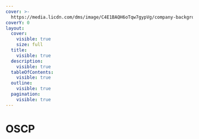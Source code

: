 ```yaml
---
cover: >-
  https://media.licdn.com/dms/image/C4E1BAQH6oTqw7gypVg/company-background_10000/0/1629671371964/redteamvip_cover?e=2147483647&v=beta&t=6vtv3KdGqaLY804kBDzdsacrO2pobHLzFenL5He2okM
coverY: 0
layout:
  cover:
    visible: true
    size: full
  title:
    visible: true
  description:
    visible: true
  tableOfContents:
    visible: true
  outline:
    visible: true
  pagination:
    visible: true
---
```


# OSCP

